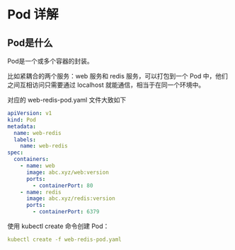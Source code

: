 # Pod 详解

## Pod是什么

Pod是一个或多个容器的封装。

比如紧耦合的两个服务：web 服务和 redis 服务，可以打包到一个 Pod 中，他们之间互相访问只需要通过 localhost 就能通信，相当于在同一个环境中。

对应的 web-redis-pod.yaml 文件大致如下

```yaml
apiVersion: v1
kind: Pod
metadata:
  name: web-redis
  labels:
    name: web-redis
spec:
  containers:
    - name: web
      image: abc.xyz/web:version
      ports:
        - containerPort: 80
    - name: redis
      image: abc.xyz/redis:version
      ports:
        - containerPort: 6379
```

使用 kubectl create 命令创建 Pod：

```yaml
kubectl create -f web-redis-pod.yaml
```